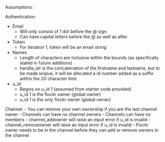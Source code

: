 
Assumptions: 

Authentication:
- Email
    - Will only consist of 1 dot before the @ sign
    - Can have capital letters before the @ as well as after
- Token
    - For iteration 1, token will be an email string
- Names
    - Length of characters are inclusive within the bounds (as specifically stated in future additions)
    - handle_str is the concatenation of the firstname and lastname, but to be made unqiue, it will be allocated a id number added as a suffix within the 20 character limit
- u_id
    - Begins on u_id 1 (assumed from starter code provided)
    - u_id 1 is the flockr owner (global owner)
    - u_id 1 is the only flockr owner (global owner)

Channel:
    - You can remove your own ownership if you are the last channel owner
    - Channels can have no channel owners
    - Channels can have no members
    - channel_addowner will raise an input error if u_id is invalid
    - channel_removeowner will raise an input error if u_id is invalid
    - Flockr owner needs to be in the channel before they can add or remove owners in the channel